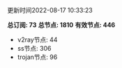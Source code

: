 更新时间2022-08-17 10:33:23

**总订阅: 73**
**总节点: 1810**
**有效节点: 446**
- v2ray节点: 44
- ss节点: 306
- trojan节点: 96
